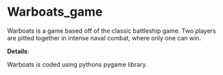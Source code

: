 # Warboats_game


Warboats is a game based off of the classic battleship game. Two players are pitted together in intense naval combat, 
where only one can win.

**Details**:

  Warboats is coded using pythons pygame library. 
